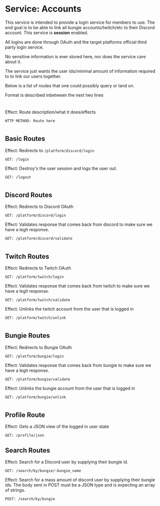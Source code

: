 # Service: Accounts

This service is intended to provide a login service for members to use. The end goal is to be able to link all bungie accounts/twitch/etc to their Discord account. This service is **session** enabled.

All logins are done through OAuth and the target platforms official third party login service.

No sensitive information is ever stored here, nor does the service care about it.

The service just wants the user ids/minimal amount of information required to to link our users together.

Below is a list of routes that one could possibly query or land on.

Format is described inbetween the next two lines

#

Effect: Route description/what it does/effects

```
HTTP METHOD: Route here
```

#

## Basic Routes

Effect: Redirects to `/platform/discord/login`

```
GET: /login
```

Effect: Destroy's the user session and logs the user out.

```
GET: /logout
```

#

## Discord Routes

Effect: Redirects to Discord OAuth

```
GET: /platform/discord/login
```

Effect: Validates response that comes back from discord to make sure we have a legit response.

```
GET: /platform/discord/validate
```

#

## Twitch Routes

Effect: Redirects to Twitch OAuth

```
GET: /platform/twitch/login
```

Effect: Validates response that comes back from twitch to make sure we have a legit response.

```
GET: /platform/twitch/validate
```

Effect: Unlinks the twitch account from the user that is logged in

```
GET: /platform/twitch/unlink
```

#

## Bungie Routes

Effect: Redirects to Bungie OAuth

```
GET: /platform/bungie/login
```

Effect: Validates response that comes back from bungie to make sure we have a legit response.

```
GET: /platform/bungie/validate
```

Effect: Unlinks the bungie account from the user that is logged in

```
GET: /platform/bungie/unlink
```

#

## Profile Route

Effect: Gets a JSON view of the logged in user state

```
GET: /profile/json
```

## Search Routes

Effect: Search for a Discord user by supplying their bungie id.

```
GET: /search/by/bungie/:bungie_name
```

Effect: Search for a mass amount of discord user by supplying their bungie ids. The body sent in POST must be a JSON type and is expecting an array of strings.

```
POST: /search/by/bungie
```

